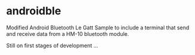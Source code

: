 # androidble
Modified Android Bluetooth Le Gatt Sample to include a terminal that send and receive data from a HM-10 bluetooth module.

Still on first stages of development ...

